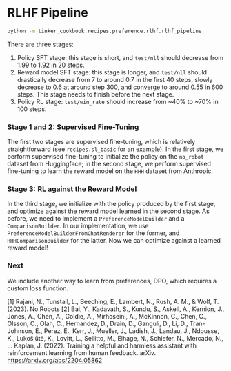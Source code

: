 # RLHF Pipeline

```bash
python -m tinker_cookbook.recipes.preference.rlhf.rlhf_pipeline
```

There are three stages:
1. Policy SFT stage: this stage is short, and `test/nll` should decrease from 1.99 to 1.92 in 20 steps.
2. Reward model SFT stage: this stage is longer, and `test/nll` should drastically decrease from 7 to around 0.7 in the first 40 steps, slowly decrease to 0.6 at around step 300, and converge to around 0.55 in 600 steps. This stage needs to finish before the next stage.
3. Policy RL stage: `test/win_rate` should increase from ~40% to ~70% in 100 steps.

### Stage 1 and 2: Supervised Fine-Tuning

The first two stages are supervised fine-tuning, which is relatively straightforward (see `recipes.sl_basic` for an example). In the first stage, we perform supervised fine-tuning to initialize the policy on the `no_robot` dataset from Huggingface; in the second stage, we perform supervised fine-tuning to learn the reward model on the `HHH` dataset from Anthropic.

### Stage 3: RL against the Reward Model

In the third stage, we initialize with the policy produced by the first stage, and optimize against the reward model learned in the second stage.
As before, we need to implement a `PreferenceModelBuilder` and a `ComparisonBuilder`.
In our implementation, we use `PreferenceModelBuilderFromChatRenderer` for the former, and `HHHComparisonBuilder` for the latter.
Now we can optimize against a learned reward model!

### Next

We include another way to learn from preferences, DPO, which requires a custom loss function.

[1] Rajani, N., Tunstall, L., Beeching, E., Lambert, N., Rush, A. M., & Wolf, T. (2023). No Robots
[2] Bai, Y., Kadavath, S., Kundu, S., Askell, A., Kernion, J., Jones, A., Chen, A., Goldie, A., Mirhoseini, A., McKinnon, C., Chen, C., Olsson, C., Olah, C., Hernandez, D., Drain, D., Ganguli, D., Li, D., Tran-Johnson, E., Perez, E., Kerr, J., Mueller, J., Ladish, J., Landau, J., Ndousse, K., Lukošiūtė, K., Lovitt, L., Sellitto, M., Elhage, N., Schiefer, N., Mercado, N., ... Kaplan, J. (2022). Training a helpful and harmless assistant with reinforcement learning from human feedback. arXiv. https://arxiv.org/abs/2204.05862
